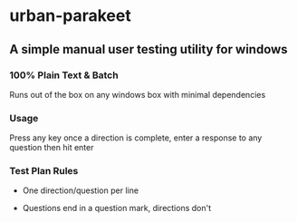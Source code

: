 # urban-parakeet

## A simple manual user testing utility for windows

### 100% Plain Text & Batch

Runs out of the box on any windows box with minimal dependencies

### Usage

Press any key once a direction is complete, enter a response to any question then hit enter

### Test Plan Rules

- One direction/question per line

- Questions end in a question mark, directions don't
